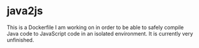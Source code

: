# java2js

This is a Dockerfile I am working on in order to be able to safely compile Java code to JavaScript code in an isolated environment. It is currently very unfinished.
